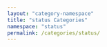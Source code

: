 ```yaml
---
layout: "category-namespace"
title: "status Categories"
namespace: "status"
permalink: /categories/status/
---
```

